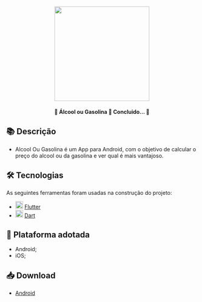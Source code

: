 <h1 align="center">
   <img src="https://firebasestorage.googleapis.com/v0/b/apostas-e1af2.appspot.com/o/flutter%2FAlcool%20ou%20gasolina.PNG?alt=media&token=85841a46-a792-441a-8d48-78ce341679de" width="250">
</h1>

<h4 align="center"> 
	🚧 Álcool ou Gasolina 🚀 Concluido...  🚧
</h4>

## 📚 Descrição

 - Alcool Ou Gasolina é um App para Android, com o objetivo de calcular o preço do alcool ou da gasolina e ver qual é mais vantajoso.

## 🛠 Tecnologias

As seguintes ferramentas foram usadas na construção do projeto:

- <img src="https://cdn.jsdelivr.net/gh/devicons/devicon/icons/flutter/flutter-original.svg" height="20" width="20"/> [Flutter](https://flutter.dev/?gclid=Cj0KCQjwkbuKBhDRARIsAALysV4sMSKWcOxrlBmdtlCcf3MAfNdH1ehbbWi6ZjjjdypPLsSvdTFiqOYaAon3EALw_wcB&gclsrc=aw.ds)
- <img src="https://cdn.jsdelivr.net/gh/devicons/devicon/icons/dart/dart-original.svg" height="20" width="20"/> [Dart](https://dart.dev/)

## 📱 Plataforma adotada

  - Android;
  - iOS;

## 📥 Download

  - [Android](https://drive.google.com/file/d/1A4jGq35jZt_gptP2xowYaVTTC80ozi9B/view?usp=sharing)
